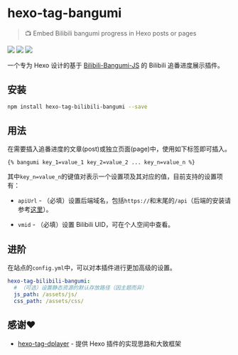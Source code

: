 # hexo-tag-bangumi

> 📺 Embed Bilibili bangumi progress in Hexo posts or pages

[![](https://img.shields.io/npm/v/hexo-tag-bilibili-bangumi.svg?style=flat-square)](https://www.npmjs.com/package/hexo-tag-bilibili-bangumi)
[![](https://img.shields.io/badge/Author-Hans362-blue.svg?style=flat-square)](https://hans362.cn)
[![](https://img.shields.io/npm/l/hexo-tag-bilibili-bangumi.svg?style=flat-square)](https://github.com/hans362/hexo-tag-bilibili-bangumi/blob/master/LICENSE)

一个专为 Hexo 设计的基于 [Bilibili-Bangumi-JS](https://github.com/hans362/Bilibili-Bangumi-JS) 的 Bilibili 追番进度展示插件。

## 安装

```bash
npm install hexo-tag-bilibili-bangumi --save 
```

## 用法

在需要插入追番进度的文章(post)或独立页面(page)中，使用如下标签即可插入。

```
{% bangumi key_1=value_1 key_2=value_2 ... key_n=value_n %}
```

其中`key_n=value_n`的键值对表示一个设置项及其对应的值，目前支持的设置项有：

- `apiUrl` - （必填）设置后端域名，包括`https://`和末尾的`/api`（后端的安装请参考[这里](https://github.com/hans362/Bilibili-Bangumi-JS#%E5%90%8E%E7%AB%AF%E5%AE%89%E8%A3%85)）。

- `vmid` - （必填）设置 Bilibili UID，可在个人空间中查看。

## 进阶

在站点的`config.yml`中，可以对本插件进行更加高级的设置。

```yaml
hexo-tag-bilibili-bangumi:
  # （可选）设置静态资源的默认存放路径（因主题而异）
  js_path: /assets/js/
  css_path: /assets/css/
```

## 感谢❤️

- [hexo-tag-dplayer](https://github.com/MoePlayer/hexo-tag-dplayer) - 提供 Hexo 插件的实现思路和大致框架
